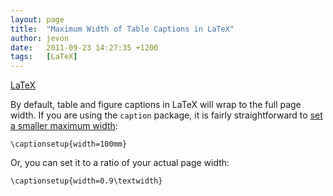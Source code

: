```yaml
---
layout: page
title:  "Maximum Width of Table Captions in LaTeX"
author: jevon
date:   2011-09-23 14:27:35 +1200
tags:   [LaTeX]
---
```


[LaTeX](Latex.md)

By default, table and figure captions in LaTeX will wrap to the full page width. If you are using the `caption` package, it is fairly straightforward to <a href="http://stackoverflow.com/questions/3322563/make-latex-table-caption-same-width-as-table/3322990#3322990">set a smaller maximum width</a>:

`\captionsetup{width=100mm}`

Or, you can set it to a ratio of your actual page width:

`\captionsetup{width=0.9\textwidth}`
